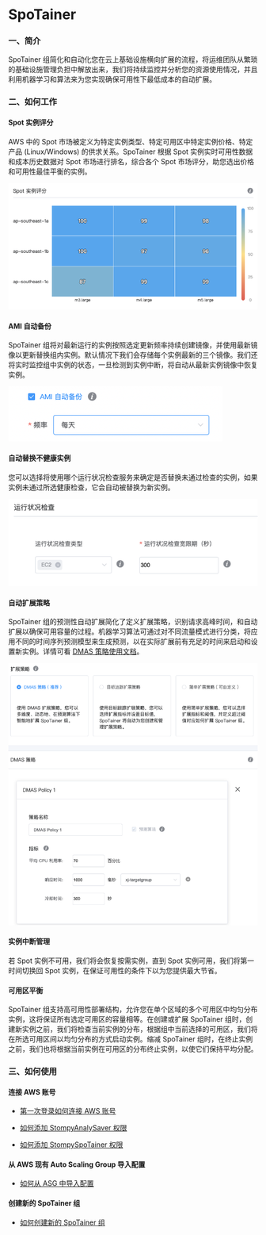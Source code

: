 # SpoTainer

### 一、简介

SpoTainer 组简化和自动化您在云上基础设施横向扩展的流程，将运维团队从繁琐的基础设施管理负担中解放出来，我们将持续监控并分析您的资源使用情况，并且利用机器学习和算法来为您实现确保可用性下最低成本的自动扩展。

 

### 二、如何工作

#### Spot 实例评分

AWS 中的 Spot 市场被定义为特定实例类型、特定可用区中特定实例价格、特定产品 (Linux/Windows) 的供求关系。SpoTainer 根据 Spot 实例实时可用性数据和成本历史数据对 Spot 市场进行排名，综合各个 Spot 市场评分，助您选出价格和可用性最佳平衡的实例。

![img](../_images/spotainer_help_document/spot_score.png)


#### AMI 自动备份

SpoTainer 组将对最新运行的实例按照选定更新频率持续创建镜像，并使用最新镜像以更新替换组内实例。默认情况下我们会存储每个实例最新的三个镜像。我们还将实时监控组中实例的状态，一旦检测到实例中断，将自动从最新实例镜像中恢复实例。

![img](../_images/spotainer_help_document/ami_autobackup.png)



#### 自动替换不健康实例

您可以选择将使用哪个运行状况检查服务来确定是否替换未通过检查的实例，如果实例未通过所选健康检查，它会自动被替换为新实例。

![img](../_images/spotainer_help_document/auto_healing_setting.png)



#### 自动扩展策略

SpoTainer 组的预测性自动扩展简化了定义扩展策略，识别请求高峰时间，和自动扩展以确保可用容量的过程。机器学习算法可通过对不同流量模式进行分类，将应用不同的时间序列预测模型来生成预测，以在实际扩展前有充足的时间来启动和设置新实例。详情可看 [DMAS 策略使用文档](https://docs.stompy.io/#/DMAS-documentation)。

![img](../_images/spotainer_help_document/dmas_setting.png)



#### 实例中断管理

若 Spot 实例不可用，我们将会恢复按需实例，直到 Spot 实例可用，我们将第一时间切换回 Spot 实例，在保证可用性的条件下以为您提供最大节省。



#### 可用区平衡

SpoTainer 组支持高可用性部署结构，允许您在单个区域的多个可用区中均匀分布实例，这将保证所有选定可用区的容量相等。在创建或扩展 SpoTainer 组时，创建新实例之前，我们将检查当前实例的分布，根据组中当前选择的可用区，我们将在所选可用区间以均匀分布的方式启动实例。缩减 SpoTainer 组时，在终止实例之前，我们也将根据当前实例在可用区的分布终止实例，以使它们保持平均分配。



### 三、如何使用

#### 连接 AWS 账号

- [第一次登录如何连接 AWS 账号](https://docs.stompy.io/#/connect-aws-account)

- [如何添加 StompyAnalySaver 权限](https://docs.stompy.io/#/connect-aws-account)

- [如何添加 StompySpoTainer 权限](https://docs.stompy.io/#/get-stompyspotainer-permission)



#### 从 AWS 现有 Auto Scaling Group 导入配置

- [如何从 ASG 中导入配置](https://docs.stompy.io/#/md/how-to-import-from-ASG)



#### 创建新的 SpoTainer 组

- [如何创建新的 SpoTainer 组](https://docs.stompy.io/#/md/how_to_create_spotainer_group) 


